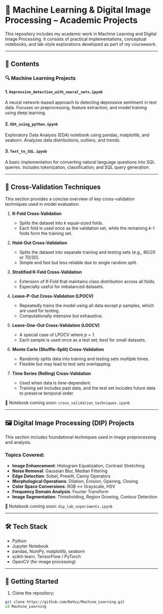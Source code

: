# 🧠 Machine Learning & Digital Image Processing – Academic Projects

This repository includes my academic work in Machine Learning and Digital Image Processing. It consists of practical implementations, conceptual notebooks, and lab-style explorations developed as part of my coursework.

---

## 📁 Contents

### 🔍 Machine Learning Projects

#### 1. `Depression_detection_with_neural_nets.ipynb`
A neural network–based approach to detecting depressive sentiment in text data. Focuses on preprocessing, feature extraction, and model training using deep learning.

#### 2. `EDA_using_python.ipynb`
Exploratory Data Analysis (EDA) notebook using pandas, matplotlib, and seaborn. Analyzes data distributions, outliers, and trends.

#### 3. `Text_to_SQL.ipynb`
A basic implementation for converting natural language questions into SQL queries. Includes tokenization, classification, and SQL query generation.

---

## 🔁 Cross-Validation Techniques

This section provides a concise overview of key cross-validation techniques used in model evaluation:

1. **K-Fold Cross-Validation**  
   - Splits the dataset into *k* equal-sized folds.
   - Each fold is used once as the validation set, while the remaining *k-1* folds form the training set.

2. **Hold-Out Cross-Validation**  
   - Splits the dataset into separate training and testing sets (e.g., 80/20 or 70/30).
   - Simple and fast but less reliable due to single random split.

3. **Stratified K-Fold Cross-Validation**  
   - Extension of K-Fold that maintains class distribution across all folds.
   - Especially useful for imbalanced datasets.

4. **Leave-P-Out Cross-Validation (LPOCV)**  
   - Repeatedly trains the model using all data except *p* samples, which are used for testing.
   - Computationally intensive but exhaustive.

5. **Leave-One-Out Cross-Validation (LOOCV)**  
   - A special case of LPOCV where *p = 1*.
   - Each sample is used once as a test set; best for small datasets.

6. **Monte Carlo (Shuffle-Split) Cross-Validation**  
   - Randomly splits data into training and testing sets multiple times.
   - Flexible but may lead to test sets overlapping.

7. **Time Series (Rolling) Cross-Validation**  
   - Used when data is time-dependent.
   - Training set includes past data, and the test set includes future data to preserve temporal order.

📘 Notebook coming soon: `cross_validation_techniques.ipynb`

---

## 🖼️ Digital Image Processing (DIP) Projects

This section includes foundational techniques used in image preprocessing and analysis.

### Topics Covered:

- **Image Enhancement**: Histogram Equalization, Contrast Stretching  
- **Noise Removal**: Gaussian Blur, Median Filtering  
- **Edge Detection**: Sobel, Prewitt, Canny Operators  
- **Morphological Operations**: Dilation, Erosion, Opening, Closing  
- **Color Space Conversions**: RGB ↔ Grayscale, HSV  
- **Frequency Domain Analysis**: Fourier Transform  
- **Image Segmentation**: Thresholding, Region Growing, Contour Detection  

📘 Notebook coming soon: `dip_lab_experiments.ipynb`

---

## 🛠️ Tech Stack

- Python
- Jupyter Notebook
- pandas, NumPy, matplotlib, seaborn
- scikit-learn, TensorFlow / PyTorch
- OpenCV (for image processing)

---

## 🚀 Getting Started

1. Clone the repository:

```bash
git clone https://github.com/ReVuz/Machine_Learning.git
cd Machine_Learning
